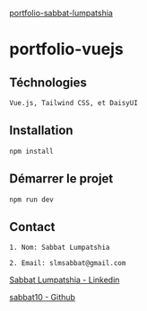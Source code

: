 [portfolio-sabbat-lumpatshia](https://portfolio-sabbat-lumpatshia.onrender.com)

# portfolio-vuejs

## Téchnologies

    Vue.js, Tailwind CSS, et DaisyUI

## Installation

    npm install

## Démarrer le projet

    npm run dev

## Contact

    1. Nom: Sabbat Lumpatshia

    2. Email: slmsabbat@gmail.com

[Sabbat Lumpatshia - Linkedin](https://www.linkedin.com/feed/)

[sabbat10 - Github](https://github.com/)
